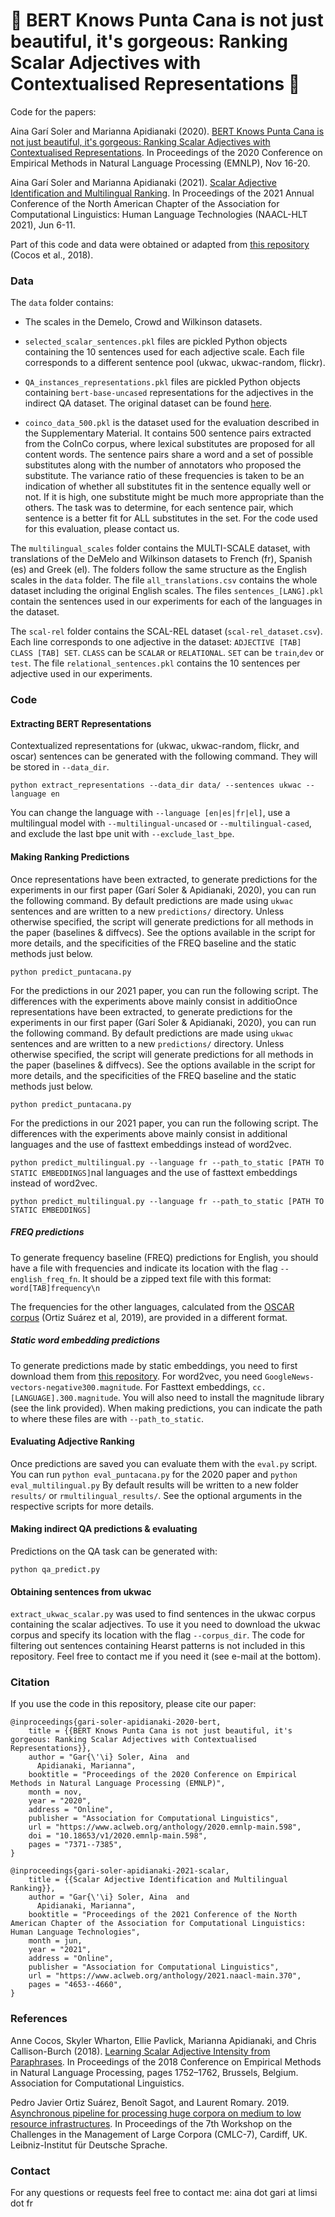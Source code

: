 # 🌴 BERT Knows Punta Cana is not just beautiful, it's gorgeous: Ranking Scalar Adjectives with Contextualised Representations 🌴

Code for the papers:

Aina Garí Soler and Marianna Apidianaki (2020). [BERT Knows Punta Cana is not just beautiful, it's gorgeous: Ranking Scalar Adjectives with Contextualised Representations](https://www.aclweb.org/anthology/2020.emnlp-main.598.pdf). In Proceedings of the 2020 Conference on Empirical Methods in Natural Language Processing (EMNLP), Nov 16-20.

Aina Garí Soler and Marianna Apidianaki (2021). [Scalar Adjective Identification and Multilingual Ranking](https://arxiv.org/abs/2105.01180). In Proceedings of the 2021 Annual Conference of the North American Chapter of the Association for Computational Linguistics: Human Language Technologies (NAACL-HLT 2021), Jun 6-11.


Part of this code and data were obtained or adapted from [this repository](https://github.com/acocos/scalar-adj/) (Cocos et al., 2018).


### Data

The `data` folder contains:

+ The scales in the Demelo, Crowd and Wilkinson datasets.

+ `selected_scalar_sentences.pkl` files are pickled Python objects containing the 10 sentences used for each adjective scale. Each file corresponds to a different sentence pool (ukwac, ukwac-random, flickr).


+ `QA_instances_representations.pkl` files are pickled Python objects containing `bert-base-uncased` representations for the adjectives in the indirect QA dataset. The original dataset can be found [here](https://raw.githubusercontent.com/cgpotts/iqap/master/ACL2010/indirect-answers.combined.imdb-predictions.csv).


+ `coinco_data_500.pkl` is the dataset used for the evaluation described in the Supplementary Material. It contains 500 sentence pairs extracted from the CoInCo corpus, where lexical substitutes are proposed for all content words.
The sentence pairs share a word and a set of possible substitutes along with the number of annotators who proposed the substitute. The variance ratio of these frequencies is taken to be an indication of whether all substitutes fit in the sentence equally well or not. If it is high, one substitute might be much more appropriate than the others. The task was to determine, for each sentence pair, which sentence is a better fit for ALL substitutes in the set.
For the code used for this evaluation, please contact us.

The `multilingual_scales` folder contains the MULTI-SCALE dataset, with translations of the DeMelo and Wilkinson datasets to French (fr), Spanish (es) and Greek (el). The folders follow the same structure as the English scales in the `data` folder. The file `all_translations.csv` contains the whole dataset including the original English scales. The files `sentences_[LANG].pkl` contain the sentences used in our experiments for each of the languages in the dataset.

The `scal-rel` folder contains the SCAL-REL dataset (`scal-rel_dataset.csv`). Each line corresponds to one adjective in the dataset: `ADJECTIVE [TAB] CLASS [TAB] SET`. `CLASS` can be `SCALAR` or `RELATIONAL`. `SET` can be `train`,`dev` or `test`. The file `relational_sentences.pkl` contains the 10 sentences per adjective used in our experiments.



### Code

#### Extracting BERT Representations
Contextualized representations for (ukwac, ukwac-random, flickr, and oscar) sentences can be generated with the following command. They will be stored in `--data_dir`. 

`python extract_representations --data_dir data/ --sentences ukwac --language en`

You can change the language with `--language [en|es|fr|el]`, use a multilingual model with `--multilingual-uncased` or `--multilingual-cased`, and exclude the last bpe unit with `--exclude_last_bpe`.

#### Making Ranking Predictions

Once representations have been extracted, to generate predictions for the experiments in our first paper (Garí Soler & Apidianaki, 2020), you can run the following command. By default predictions are made using `ukwac` sentences and are written to a new `predictions/` directory. Unless otherwise specified, the script will generate predictions for all methods in the paper (baselines & diffvecs). See the options available in the script for more details, and the specificities of the FREQ baseline and the static methods just below.

`python predict_puntacana.py`

For the predictions in our 2021 paper, you can run the following script. The differences with the experiments above mainly consist in additioOnce representations have been extracted, to generate predictions for the experiments in our first paper (Garí Soler & Apidianaki, 2020), you can run the following command. By default predictions are made using `ukwac` sentences and are written to a new `predictions/` directory. Unless otherwise specified, the script will generate predictions for all methods in the paper (baselines & diffvecs). See the options available in the script for more details, and the specificities of the FREQ baseline and the static methods just below.

`python predict_puntacana.py`

For the predictions in our 2021 paper, you can run the following script. The differences with the experiments above mainly consist in additional languages and the use of fasttext embeddings instead of word2vec.

`python predict_multilingual.py --language fr --path_to_static [PATH TO STATIC EMBEDDINGS]`nal languages and the use of fasttext embeddings instead of word2vec.

`python predict_multilingual.py --language fr --path_to_static [PATH TO STATIC EMBEDDINGS]`

##### FREQ predictions

To generate frequency baseline (FREQ) predictions for English, you should have a file with frequencies and indicate its location with the flag `--english_freq_fn`. 
It should be a zipped text file with this format:
`word[TAB]frequency\n`

The frequencies for the other languages, calculated from the [OSCAR corpus](https://oscar-corpus.com/) (Ortiz Suárez et al, 2019), are provided in a different format.


##### Static word embedding predictions

To generate predictions made by static embeddings, you need to first download them from [this repository](https://github.com/plasticityai/magnitude). For word2vec, you need `GoogleNews-vectors-negative300.magnitude`. For Fasttext embeddings, `cc.[LANGUAGE].300.magnitude`. You will also need to install the magnitude library (see the link provided). When making predictions, you can indicate the path to where these files are with `--path_to_static`.

#### Evaluating Adjective Ranking

Once predictions are saved you can evaluate them with the `eval.py` script. You can run `python eval_puntacana.py` for the 2020 paper and `python eval_multilingual.py` By default results will be written to a new folder `results/` or `rmultilingual_results/`. See the optional arguments in the respective scripts for more details.


#### Making indirect QA predictions & evaluating

Predictions on the QA task can be generated with:

`python qa_predict.py`


#### Obtaining sentences from ukwac

`extract_ukwac_scalar.py` was used to find sentences in the ukwac corpus containing the scalar adjectives. To use it you need to download the ukwac corpus and specify its location with the flag `--corpus_dir`. The code for filtering out sentences containing Hearst patterns is not included in this repository. Feel free to contact me if you need it (see e-mail at the bottom).


### Citation

If you use the code in this repository, please cite our paper:
```
@inproceedings{gari-soler-apidianaki-2020-bert,
    title = {{BERT Knows Punta Cana is not just beautiful, it's gorgeous: Ranking Scalar Adjectives with Contextualised Representations}},
    author = "Gar{\'\i} Soler, Aina  and
      Apidianaki, Marianna",
    booktitle = "Proceedings of the 2020 Conference on Empirical Methods in Natural Language Processing (EMNLP)",
    month = nov,
    year = "2020",
    address = "Online",
    publisher = "Association for Computational Linguistics",
    url = "https://www.aclweb.org/anthology/2020.emnlp-main.598",
    doi = "10.18653/v1/2020.emnlp-main.598",
    pages = "7371--7385",  
}

@inproceedings{gari-soler-apidianaki-2021-scalar,
    title = {{Scalar Adjective Identification and Multilingual Ranking}},
    author = "Gar{\'\i} Soler, Aina  and
      Apidianaki, Marianna",
    booktitle = "Proceedings of the 2021 Conference of the North American Chapter of the Association for Computational Linguistics: Human Language Technologies",
    month = jun,
    year = "2021",
    address = "Online",
    publisher = "Association for Computational Linguistics",
    url = "https://www.aclweb.org/anthology/2021.naacl-main.370",
    pages = "4653--4660",   
}
```


### References

Anne Cocos, Skyler Wharton, Ellie Pavlick, Marianna Apidianaki, and Chris Callison-Burch (2018). [Learning Scalar Adjective Intensity from Paraphrases](https://www.aclweb.org/anthology/D18-1202/). In Proceedings  of the 2018 Conference on Empirical Methods in Natural Language Processing, pages 1752–1762, Brussels, Belgium. Association for Computational Linguistics.

Pedro Javier Ortiz Suárez, Benoît Sagot, and Laurent Romary. 2019. [Asynchronous pipeline for processing huge corpora on medium to low resource infrastructures](https://hal.inria.fr/hal-02148693). In Proceedings of the 7th Workshop on the Challenges in the Management of Large Corpora (CMLC-7), Cardiff, UK. Leibniz-Institut für Deutsche Sprache.



### Contact

For any questions or requests feel free to contact me: aina dot gari at limsi dot fr
